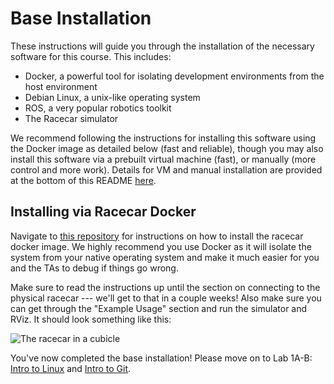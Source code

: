 # Base Installation

These instructions will guide you through the installation of the necessary software for this course.
This includes:

- Docker, a powerful tool for isolating development environments from the host environment
- Debian Linux, a unix-like operating system
- ROS, a very popular robotics toolkit
- The Racecar simulator

We recommend following the instructions for installing this software using the Docker image as detailed below (fast and reliable), though you may also install this software via a prebuilt virtual machine (fast), or manually (more control and more work). Details for VM and manual installation are provided at the bottom of this README [here](#alternative-installation-options).

## Installing via Racecar Docker
Navigate to [this repository](https://github.com/mit-racecar/racecar_docker) for instructions on how to install the racecar docker image. We highly recommend you use Docker as it will isolate the system from your native operating system and make it much easier for you and the TAs to debug if things go wrong. 

Make sure to read the instructions up until the section on connecting to the physical racecar --- we'll get to that in a couple weeks! Also make sure you can get through the "Example Usage" section and run the simulator and RViz. It should look something like this:

![The racecar in a cubicle](https://raw.githubusercontent.com/mit-racecar/racecar_simulator/master/media/racecar_simulator_rviz_2.png)

You've now completed the base installation! Please move on to Lab 1A-B: [Intro to Linux](https://github.com/mit-rss/intro_to_linux) and [Intro to Git](https://github.com/mit-rss/intro_to_git).
